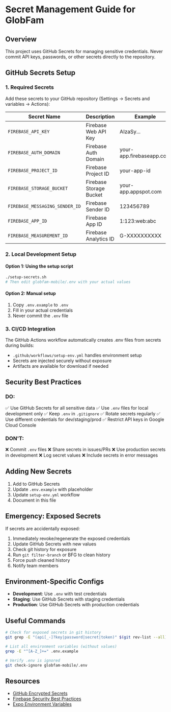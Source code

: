 # Secret Management Guide for GlobFam

## Overview
This project uses GitHub Secrets for managing sensitive credentials. Never commit API keys, passwords, or other secrets directly to the repository.

## GitHub Secrets Setup

### 1. Required Secrets
Add these secrets to your GitHub repository (Settings → Secrets and variables → Actions):

| Secret Name | Description | Example |
|------------|-------------|---------|
| `FIREBASE_API_KEY` | Firebase Web API Key | AIzaSy... |
| `FIREBASE_AUTH_DOMAIN` | Firebase Auth Domain | your-app.firebaseapp.com |
| `FIREBASE_PROJECT_ID` | Firebase Project ID | your-app-id |
| `FIREBASE_STORAGE_BUCKET` | Firebase Storage Bucket | your-app.appspot.com |
| `FIREBASE_MESSAGING_SENDER_ID` | Firebase Sender ID | 123456789 |
| `FIREBASE_APP_ID` | Firebase App ID | 1:123:web:abc |
| `FIREBASE_MEASUREMENT_ID` | Firebase Analytics ID | G-XXXXXXXXXX |

### 2. Local Development Setup

#### Option 1: Using the setup script
```bash
./setup-secrets.sh
# Then edit globfam-mobile/.env with your actual values
```

#### Option 2: Manual setup
1. Copy `.env.example` to `.env`
2. Fill in your actual credentials
3. Never commit the `.env` file

### 3. CI/CD Integration
The GitHub Actions workflow automatically creates .env files from secrets during builds:
- `.github/workflows/setup-env.yml` handles environment setup
- Secrets are injected securely without exposure
- Artifacts are available for download if needed

## Security Best Practices

### DO:
✅ Use GitHub Secrets for all sensitive data
✅ Use `.env` files for local development only
✅ Keep `.env` in `.gitignore`
✅ Rotate secrets regularly
✅ Use different credentials for dev/staging/prod
✅ Restrict API keys in Google Cloud Console

### DON'T:
❌ Commit `.env` files
❌ Share secrets in issues/PRs
❌ Use production secrets in development
❌ Log secret values
❌ Include secrets in error messages

## Adding New Secrets

1. Add to GitHub Secrets
2. Update `.env.example` with placeholder
3. Update `setup-env.yml` workflow
4. Document in this file

## Emergency: Exposed Secrets

If secrets are accidentally exposed:
1. Immediately revoke/regenerate the exposed credentials
2. Update GitHub Secrets with new values
3. Check git history for exposure
4. Run `git filter-branch` or BFG to clean history
5. Force push cleaned history
6. Notify team members

## Environment-Specific Configs

- **Development**: Use `.env` with test credentials
- **Staging**: Use GitHub Secrets with staging credentials
- **Production**: Use GitHub Secrets with production credentials

## Useful Commands

```bash
# Check for exposed secrets in git history
git grep -E "(api[_-]?key|password|secret|token)" $(git rev-list --all)

# List all environment variables (without values)
grep -E "^[A-Z_]+=" .env.example

# Verify .env is ignored
git check-ignore globfam-mobile/.env
```

## Resources
- [GitHub Encrypted Secrets](https://docs.github.com/en/actions/security-guides/encrypted-secrets)
- [Firebase Security Best Practices](https://firebase.google.com/docs/projects/api-keys)
- [Expo Environment Variables](https://docs.expo.dev/guides/environment-variables/)